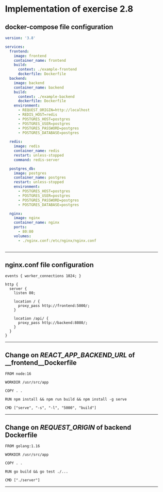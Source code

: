 # Implementation of exercise 2.8

## docker-compose file configuration

```yaml
version: '3.8'

services:
  frontend:
    image: frontend
    container_name: frontend
    build:
      context: ./example-frontend
      dockerfile: Dockerfile
  backend:
    image: backend
    container_name: backend
    build:
      context: ./example-backend
      dockerfile: Dockerfile
    environment:
      - REQUEST_ORIGIN=http://localhost
      - REDIS_HOST=redis
      - POSTGRES_HOST=postgres
      - POSTGRES_USER=postgres
      - POSTGRES_PASSWORD=postgres
      - POSTGRES_DATABASE=postgres
  
  redis:
    image: redis
    container_name: redis
    restart: unless-stopped
    command: redis-server

  postgres_db:
    image: postgres
    container_name: postgres
    restart: unless-stopped
    environment:
      - POSTGRES_HOST=postgres
      - POSTGRES_USER=postgres
      - POSTGRES_PASSWORD=postgres
      - POSTGRES_DATABASE=postgres

  nginx:
    image: nginx
    container_name: nginx
    ports:
      - 80:80
    volumes:
      - ./nginx.conf:/etc/nginx/nginx.conf
  
```
___
## nginx.conf file configuration
```nginx
events { worker_connections 1024; }

http {
  server {
    listen 80;
    
    location / {
      proxy_pass http://frontend:5000/;
    }

    location /api/ {
      proxy_pass http://backend:8080/;
    }
  }
}
```
___
## Change on *REACT_APP_BACKEND_URL* of __frontend__Dockerfile
```docker
FROM node:16

WORKDIR /usr/src/app

COPY . .

RUN npm install && npm run build && npm install -g serve

CMD ["serve", "-s", "-l", "5000", "build"]
```
___
## Change on *REQUEST_ORIGIN* of __backend__ Dockerfile

```docker
FROM golang:1.16

WORKDIR /usr/src/app

COPY . .

RUN go build && go test ./...

CMD ["./server"]
```
___
